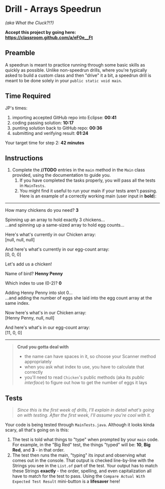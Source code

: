 # Drill - Arrays Speedrun

_(aka What the Cluck?!?)_

**Accept this project by going here: https://classroom.github.com/a/eF0e__Ft**

## Preamble

A speedrun is meant to practice running through some basic skills as quickly as possible. Unlike non-speedrun drills, where you're typically asked to build a custom class and then "drive" it a bit, a speedrun drill is meant to be done solely in your `public static void main`.

## Time Required

JP's times:

1. importing accepted GitHub repo into Eclipse: **00:41**
2. coding passing solution: **10:17**
3. punting solution back to GitHub repo: **00:36**
4. submitting and verifying result: **01:24**

Your target time for step 2: **42 minutes**


## Instructions

1. Complete the **//TODO** entries in the `main` method in the `Main` class provided, using the documentation to guide you.
   1. If you have completed the tasks properly, you will pass all the tests in `MainTests`.
   2. You might find it useful to run your main if your tests aren't passing. Here is an example of a correctly working main (user input in **bold**):

---

How many chickens do you need? **3**  

Spinning up an array to hold exactly 3 chickens...  
...and spinning up a same-sized array to hold egg counts...  

Here's what's currently in our Chicken array:   
[null, null, null]  

And here's what's currently in our egg-count array:   
[0, 0, 0]  

Let's add us a chicken!  

Name of bird? **Henny Penny**  

Which index to use (0-2)? **0**  

Adding Henny Penny into slot 0...  
...and adding the number of eggs she laid into the egg count array at the same index.  

Now here's what's in our Chicken array:   
[Henny Penny, null, null]  

And here's what's in our egg-count array:   
[11, 0, 0]  

---

> **Crud you gotta deal with**
> - the name can have spaces in it, so choose your Scanner method appropriately
> - when you ask what index to use, you have to calculate that correctly
> - you'll need to read `Chicken`'s public methods (aka its _public interface_) to figure out how to get the number of eggs it lays


## Tests

> *Since this is the first week of drills, I'll explain in detail what's going on with testing. After the first week, I'll assume you're cool with it.*

Your code is being tested through `MainTests.java`. Although it looks kinda scary, all that's going on is this:

1. The test is told what things to "type" when prompted by your `main` code. For example, in the "Big Red" test, the things "typed" will be: **10**, **Big Red**, and **3** - in that order.
2. The test then runs the main, "typing" its input and observing what comes out in the console. That output is checked line-by-line with the Strings you see in the `List.of` part of the test. Your output has to match these Strings **exactly** - the order, spelling, and even capitalization all have to match for the test to pass. Using the `Compare Actual With Expected Test Result` mini-button is a **lifesaver** here!



